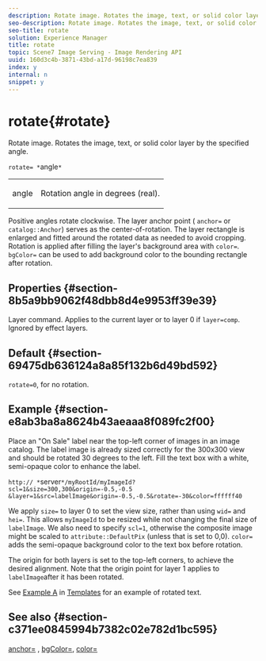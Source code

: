 ```yaml
---
description: Rotate image. Rotates the image, text, or solid color layer by the specified angle.
seo-description: Rotate image. Rotates the image, text, or solid color layer by the specified angle.
seo-title: rotate
solution: Experience Manager
title: rotate
topic: Scene7 Image Serving - Image Rendering API
uuid: 160d3c4b-3871-43bd-a17d-96198c7ea839
index: y
internal: n
snippet: y
---
```


# rotate{#rotate}

Rotate image. Rotates the image, text, or solid color layer by the specified angle.

 `rotate= *`angle`*`

<table id="simpletable_5531ED4C2099411DB404657E12B05314"> 
 <tr class="strow"> 
  <td class="stentry"> <p><span class="varname"> angle</span> </p> </td> 
  <td class="stentry"> <p>Rotation angle in degrees (real). </p></td> 
 </tr> 
</table>

Positive angles rotate clockwise. The layer anchor point ( `anchor=` or `catalog::Anchor`) serves as the center-of-rotation. The layer rectangle is enlarged and fitted around the rotated data as needed to avoid cropping. Rotation is applied after filling the layer's background area with `color=`. `bgColor=` can be used to add background color to the bounding rectangle after rotation.

## Properties {#section-8b5a9bb9062f48dbb8d4e9953ff39e39}

Layer command. Applies to the current layer or to layer 0 if `layer=comp`. Ignored by effect layers.

## Default {#section-69475db636124a8a85f132b6d49bd592}

`rotate=0`, for no rotation.

## Example {#section-e8ab3ba8a8624b43aeaaa8f089fc2f00}

Place an "On Sale" label near the top-left corner of images in an image catalog. The label image is already sized correctly for the 300x300 view and should be rotated 30 degrees to the left. Fill the text box with a white, semi-opaque color to enhance the label.

`http:// *`server`*/myRootId/myImageId?scl=1&size=300,300&origin=-0.5,-0.5 &layer=1&src=labelImage&origin=-0.5,-0.5&rotate=-30&color=ffffff40`

We apply `size=` to layer 0 to set the view size, rather than using `wid=` and `hei=`. This allows `myImageId` to be resized while not changing the final size of `labelImage`. We also need to specify `scl=1`, otherwise the composite image might be scaled to `attribute::DefaultPix` (unless that is set to 0,0). `color=` adds the semi-opaque background color to the text box before rotation.

The origin for both layers is set to the top-left corners, to achieve the desired alignment. Note that the origin point for layer 1 applies to `labelImage`after it has been rotated.

See [Example A](../../../../../is-api/http-ref/image-serving-api-ref/c-http-protocol-reference/c-templates/r-example-a.md#reference-c78ea82e8a1646738e764fa6685dfbac) in [Templates](../../../../../is-api/http-ref/image-serving-api-ref/c-http-protocol-reference/c-templates/c-templates.md#concept-3cd2d2adae0e41b2979b9640244d4d3e) for an example of rotated text.

## See also {#section-c371ee0845994b7382c02e782d1bc595}

[anchor=](../../../../../is-api/http-ref/image-serving-api-ref/c-http-protocol-reference/c-command-reference/r-anchor.md#reference-6661e548ab284b82828d8d94c8ddeb7c) , [bgColor=](../../../../../is-api/http-ref/image-serving-api-ref/c-http-protocol-reference/c-command-reference/r-bgcolor.md#reference-441371ba4ef54fe781887c5ae448f6ab), [color=](r_is_http_color.md#reference_0FDB264A3AED4BD78451BB55311F6E93) 
